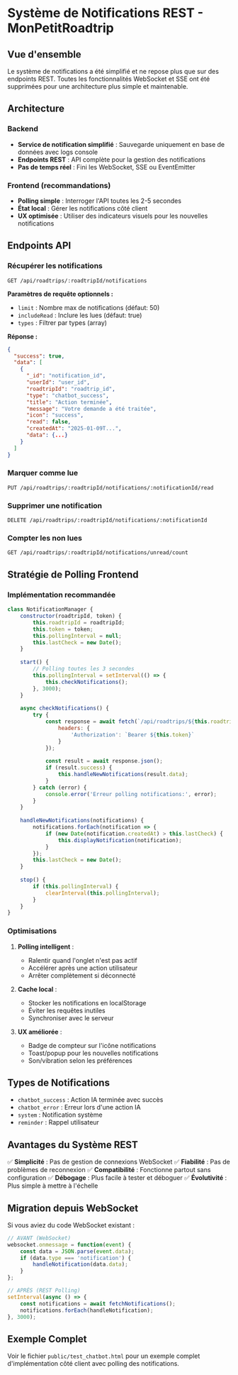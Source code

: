 # Système de Notifications REST - MonPetitRoadtrip

## Vue d'ensemble

Le système de notifications a été simplifié et ne repose plus que sur des endpoints REST. Toutes les fonctionnalités WebSocket et SSE ont été supprimées pour une architecture plus simple et maintenable.

## Architecture

### Backend
- **Service de notification simplifié** : Sauvegarde uniquement en base de données avec logs console
- **Endpoints REST** : API complète pour la gestion des notifications
- **Pas de temps réel** : Fini les WebSocket, SSE ou EventEmitter

### Frontend (recommandations)
- **Polling simple** : Interroger l'API toutes les 2-5 secondes
- **État local** : Gérer les notifications côté client
- **UX optimisée** : Utiliser des indicateurs visuels pour les nouvelles notifications

## Endpoints API

### Récupérer les notifications
```
GET /api/roadtrips/:roadtripId/notifications
```

**Paramètres de requête optionnels :**
- `limit` : Nombre max de notifications (défaut: 50)
- `includeRead` : Inclure les lues (défaut: true)
- `types` : Filtrer par types (array)

**Réponse :**
```json
{
  "success": true,
  "data": [
    {
      "_id": "notification_id",
      "userId": "user_id",
      "roadtripId": "roadtrip_id",
      "type": "chatbot_success",
      "title": "Action terminée",
      "message": "Votre demande a été traitée",
      "icon": "success",
      "read": false,
      "createdAt": "2025-01-09T...",
      "data": {...}
    }
  ]
}
```

### Marquer comme lue
```
PUT /api/roadtrips/:roadtripId/notifications/:notificationId/read
```

### Supprimer une notification
```
DELETE /api/roadtrips/:roadtripId/notifications/:notificationId
```

### Compter les non lues
```
GET /api/roadtrips/:roadtripId/notifications/unread/count
```

## Stratégie de Polling Frontend

### Implémentation recommandée

```javascript
class NotificationManager {
    constructor(roadtripId, token) {
        this.roadtripId = roadtripId;
        this.token = token;
        this.pollingInterval = null;
        this.lastCheck = new Date();
    }
    
    start() {
        // Polling toutes les 3 secondes
        this.pollingInterval = setInterval(() => {
            this.checkNotifications();
        }, 3000);
    }
    
    async checkNotifications() {
        try {
            const response = await fetch(`/api/roadtrips/${this.roadtripId}/notifications?includeRead=false`, {
                headers: {
                    'Authorization': `Bearer ${this.token}`
                }
            });
            
            const result = await response.json();
            if (result.success) {
                this.handleNewNotifications(result.data);
            }
        } catch (error) {
            console.error('Erreur polling notifications:', error);
        }
    }
    
    handleNewNotifications(notifications) {
        notifications.forEach(notification => {
            if (new Date(notification.createdAt) > this.lastCheck) {
                this.displayNotification(notification);
            }
        });
        this.lastCheck = new Date();
    }
    
    stop() {
        if (this.pollingInterval) {
            clearInterval(this.pollingInterval);
        }
    }
}
```

### Optimisations

1. **Polling intelligent** :
   - Ralentir quand l'onglet n'est pas actif
   - Accélérer après une action utilisateur
   - Arrêter complètement si déconnecté

2. **Cache local** :
   - Stocker les notifications en localStorage
   - Éviter les requêtes inutiles
   - Synchroniser avec le serveur

3. **UX améliorée** :
   - Badge de compteur sur l'icône notifications
   - Toast/popup pour les nouvelles notifications
   - Son/vibration selon les préférences

## Types de Notifications

- `chatbot_success` : Action IA terminée avec succès
- `chatbot_error` : Erreur lors d'une action IA
- `system` : Notification système
- `reminder` : Rappel utilisateur

## Avantages du Système REST

✅ **Simplicité** : Pas de gestion de connexions WebSocket
✅ **Fiabilité** : Pas de problèmes de reconnexion
✅ **Compatibilité** : Fonctionne partout sans configuration
✅ **Débogage** : Plus facile à tester et déboguer
✅ **Évolutivité** : Plus simple à mettre à l'échelle

## Migration depuis WebSocket

Si vous aviez du code WebSocket existant :

```javascript
// AVANT (WebSocket)
websocket.onmessage = function(event) {
    const data = JSON.parse(event.data);
    if (data.type === 'notification') {
        handleNotification(data.data);
    }
};

// APRÈS (REST Polling)
setInterval(async () => {
    const notifications = await fetchNotifications();
    notifications.forEach(handleNotification);
}, 3000);
```

## Exemple Complet

Voir le fichier `public/test_chatbot.html` pour un exemple complet d'implémentation côté client avec polling des notifications.

